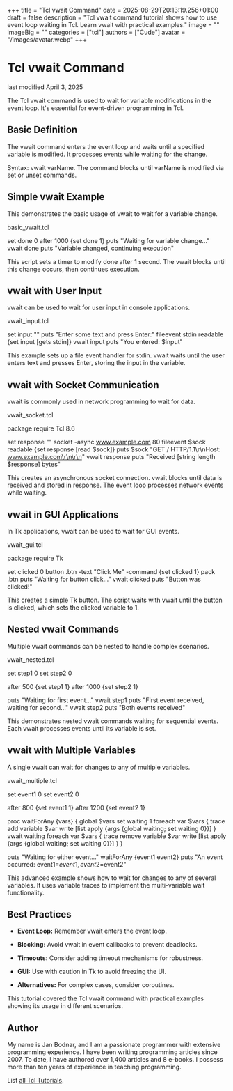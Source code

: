 +++
title = "Tcl vwait Command"
date = 2025-08-29T20:13:19.256+01:00
draft = false
description = "Tcl vwait command tutorial shows how to use event loop waiting in Tcl. Learn vwait with practical examples."
image = ""
imageBig = ""
categories = ["tcl"]
authors = ["Cude"]
avatar = "/images/avatar.webp"
+++

# Tcl vwait Command

last modified April 3, 2025

The Tcl vwait command is used to wait for variable modifications
in the event loop. It's essential for event-driven programming in Tcl.

## Basic Definition

The vwait command enters the event loop and waits until a specified
variable is modified. It processes events while waiting for the change.

Syntax: vwait varName. The command blocks until varName
is modified via set or unset commands.

## Simple vwait Example

This demonstrates the basic usage of vwait to wait for a variable
change.

basic_vwait.tcl
  

set done 0
after 1000 {set done 1}
puts "Waiting for variable change..."
vwait done
puts "Variable changed, continuing execution"

This script sets a timer to modify done after 1 second. The
vwait blocks until this change occurs, then continues execution.

## vwait with User Input

vwait can be used to wait for user input in console applications.

vwait_input.tcl
  

set input ""
puts "Enter some text and press Enter:"
fileevent stdin readable {set input [gets stdin]}
vwait input
puts "You entered: $input"

This example sets up a file event handler for stdin. vwait waits
until the user enters text and presses Enter, storing the input in the variable.

## vwait with Socket Communication

vwait is commonly used in network programming to wait for data.

vwait_socket.tcl
  

package require Tcl 8.6

set response ""
socket -async www.example.com 80
fileevent $sock readable {set response [read $sock]}
puts $sock "GET / HTTP/1.1\r\nHost: www.example.com\r\n\r\n"
vwait response
puts "Received [string length $response] bytes"

This creates an asynchronous socket connection. vwait blocks until
data is received and stored in response. The event loop processes
network events while waiting.

## vwait in GUI Applications

In Tk applications, vwait can be used to wait for GUI events.

vwait_gui.tcl
  

package require Tk

set clicked 0
button .btn -text "Click Me" -command {set clicked 1}
pack .btn
puts "Waiting for button click..."
vwait clicked
puts "Button was clicked!"

This creates a simple Tk button. The script waits with vwait until
the button is clicked, which sets the clicked variable to 1.

## Nested vwait Commands

Multiple vwait commands can be nested to handle complex scenarios.

vwait_nested.tcl
  

set step1 0
set step2 0

after 500 {set step1 1}
after 1000 {set step2 1}

puts "Waiting for first event..."
vwait step1
puts "First event received, waiting for second..."
vwait step2
puts "Both events received"

This demonstrates nested vwait commands waiting for sequential
events. Each vwait processes events until its variable is set.

## vwait with Multiple Variables

A single vwait can wait for changes to any of multiple variables.

vwait_multiple.tcl
  

set event1 0
set event2 0

after 800 {set event1 1}
after 1200 {set event2 1}

proc waitForAny {vars} {
    global $vars
    set waiting 1
    foreach var $vars {
        trace add variable $var write [list apply {args {global waiting; set waiting 0}}]
    }
    vwait waiting
    foreach var $vars {
        trace remove variable $var write [list apply {args {global waiting; set waiting 0}}]
    }
}

puts "Waiting for either event..."
waitForAny {event1 event2}
puts "An event occurred: event1=$event1, event2=$event2"

This advanced example shows how to wait for changes to any of several variables.
It uses variable traces to implement the multi-variable wait functionality.

## Best Practices

- **Event Loop:** Remember vwait enters the event loop.

- **Blocking:** Avoid vwait in event callbacks to prevent deadlocks.

- **Timeouts:** Consider adding timeout mechanisms for robustness.

- **GUI:** Use with caution in Tk to avoid freezing the UI.

- **Alternatives:** For complex cases, consider coroutines.

 

This tutorial covered the Tcl vwait command with practical
examples showing its usage in different scenarios.

## Author

My name is Jan Bodnar, and I am a passionate programmer with extensive
programming experience. I have been writing programming articles since 2007.
To date, I have authored over 1,400 articles and 8 e-books. I possess more
than ten years of experience in teaching programming.

List [all Tcl Tutorials](/tcl/).